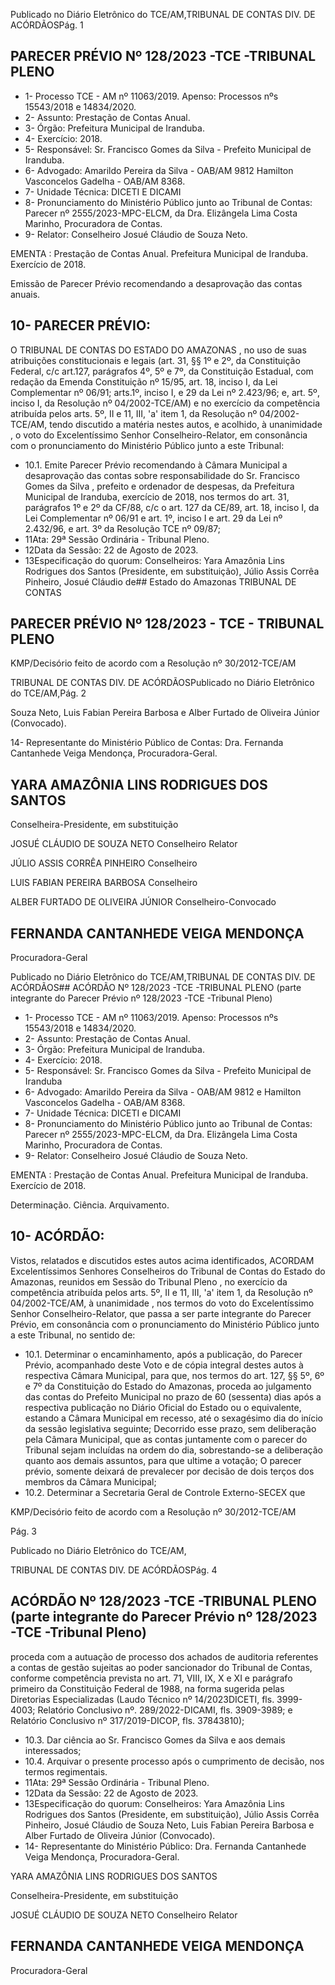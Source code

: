 Publicado  no  Diário  Eletrônico do TCE/AM,TRIBUNAL DE CONTAS DIV. DE ACÓRDÃOSPág. 1

## PARECER PRÉVIO Nº 128/2023 -TCE -TRIBUNAL PLENO

- 1- Processo TCE - AM nº 11063/2019. Apenso: Processos nºs  15543/2018 e 14834/2020.
- 2- Assunto: Prestação de Contas Anual.
- 3- Órgão: Prefeitura Municipal de Iranduba.
- 4- Exercício: 2018.
- 5- Responsável: Sr. Francisco Gomes da Silva - Prefeito Municipal de Iranduba.
- 6- Advogado: Amarildo Pereira da Silva - OAB/AM 9812 Hamilton Vasconcelos Gadelha - OAB/AM 8368.
- 7- Unidade Técnica: DICETI E DICAMI
- 8- Pronunciamento  do  Ministério  Público  junto  ao  Tribunal  de  Contas: Parecer  nº 2555/2023-MPC-ELCM,  da  Dra.  Elizângela  Lima  Costa  Marinho,  Procuradora  de Contas.
- 9- Relator: Conselheiro Josué Cláudio de Souza Neto.

EMENTA :  Prestação  de  Contas  Anual.    Prefeitura Municipal de Iranduba.  Exercício de 2018.

Emissão de Parecer Prévio recomendando a desaprovação das contas anuais.

## 10-  PARECER PRÉVIO:

O  TRIBUNAL  DE  CONTAS  DO  ESTADO  DO  AMAZONAS ,  no  uso  de  suas atribuições  constitucionais  e  legais  (art.  31,  §§  1º  e  2º,  da  Constituição  Federal,  c/c art.127,  parágrafos  4º,  5º  e  7º,  da  Constituição  Estadual,  com  redação  da  Emenda Constituição nº 15/95, art. 18, inciso I, da Lei Complementar nº 06/91; arts.1º, inciso I, e 29  da  Lei  nº  2.423/96;  e,  art.  5º,  inciso  I,  da  Resolução  nº  04/2002-TCE/AM)  e  no exercício da competência atribuída pelos arts. 5º, II e 11, III, 'a' item 1, da Resolução nº 04/2002-TCE/AM, tendo discutido a matéria nestes autos, e acolhido, à unanimidade , o voto do Excelentíssimo Senhor Conselheiro-Relator, em consonância com o pronunciamento do Ministério Público junto a este Tribunal:

- 10.1. Emite Parecer Prévio recomendando à Câmara Municipal a desaprovação das  contas  sobre  responsabilidade do Sr.  Francisco Gomes  da  Silva , prefeito  e  ordenador  de  despesas,  da  Prefeitura Municipal  de  Iranduba,  exercício  de  2018,  nos  termos  do  art.  31, parágrafos 1º e 2º da CF/88, c/c o art. 127 da CE/89, art. 18, inciso I, da Lei  Complementar  nº  06/91  e  art.  1º,  inciso  I  e  art.  29  da  Lei  nº 2.432/96, e art. 3º da Resolução TCE nº 09/87;
- 11Ata: 29ª Sessão Ordinária - Tribunal Pleno.
- 12Data da Sessão: 22 de Agosto de 2023.
- 13Especificação  do  quorum: Conselheiros: Yara  Amazônia  Lins  Rodrigues  dos Santos  (Presidente,  em  substituição),  Júlio  Assis  Corrêa  Pinheiro,  Josué  Cláudio  de## Estado do Amazonas TRIBUNAL DE CONTAS

## PARECER PRÉVIO Nº 128/2023 - TCE - TRIBUNAL PLENO

KMP/Decisório feito de acordo com a Resolução nº 30/2012-TCE/AM

TRIBUNAL DE CONTAS DIV. DE ACÓRDÃOSPublicado  no  Diário  Eletrônico do TCE/AM,Pág. 2

Souza  Neto,  Luis Fabian  Pereira Barbosa  e  Alber Furtado de  Oliveira Júnior (Convocado).

14-  Representante do Ministério Público de Contas: Dra. Fernanda Cantanhede Veiga Mendonça, Procuradora-Geral.

## YARA AMAZÔNIA LINS RODRIGUES DOS SANTOS

Conselheira-Presidente, em substituição

JOSUÉ CLÁUDIO DE SOUZA NETO Conselheiro Relator

JÚLIO ASSIS CORRÊA PINHEIRO Conselheiro

LUIS FABIAN PEREIRA BARBOSA Conselheiro

ALBER FURTADO DE OLIVEIRA JÚNIOR Conselheiro-Convocado

## FERNANDA CANTANHEDE VEIGA MENDONÇA

Procuradora-Geral

Publicado  no  Diário  Eletrônico do TCE/AM,TRIBUNAL DE CONTAS DIV. DE ACÓRDÃOS## ACÓRDÃO Nº 128/2023 -TCE -TRIBUNAL PLENO (parte integrante do Parecer Prévio nº 128/2023 -TCE -Tribunal Pleno)

- 1- Processo TCE - AM nº 11063/2019. Apenso: Processos nºs  15543/2018 e 14834/2020.
- 2- Assunto: Prestação de Contas Anual.
- 3- Órgão: Prefeitura Municipal de Iranduba.
- 4- Exercício: 2018.
- 5- Responsável: Sr. Francisco Gomes da Silva - Prefeito Municipal de Iranduba
- 6- Advogado: Amarildo  Pereira  da  Silva  -  OAB/AM  9812  e Hamilton  Vasconcelos Gadelha - OAB/AM 8368.
- 7- Unidade Técnica: DICETI e DICAMI
- 8- Pronunciamento  do  Ministério  Público  junto  ao  Tribunal  de  Contas: Parecer  nº 2555/2023-MPC-ELCM,  da  Dra.  Elizângela  Lima  Costa  Marinho,  Procuradora  de Contas.
- 9- Relator: Conselheiro Josué Cláudio de Souza Neto.

EMENTA :  Prestação  de  Contas  Anual.    Prefeitura Municipal de Iranduba. Exercício de 2018.

Determinação. Ciência. Arquivamento.

## 10-  ACÓRDÃO:

Vistos,  relatados  e  discutidos  estes  autos  acima  identificados, ACORDAM Excelentíssimos Senhores Conselheiros do Tribunal de Contas do Estado do Amazonas, reunidos em Sessão do Tribunal Pleno , no exercício da competência atribuída pelos arts. 5º, II e 11, III, 'a' item 1, da Resolução nº 04/2002-TCE/AM, à unanimidade , nos termos do voto do Excelentíssimo Senhor Conselheiro-Relator, que passa a ser parte integrante do Parecer Prévio, em consonância com o pronunciamento do Ministério Público junto a este Tribunal, no sentido de:

- 10.1. Determinar o encaminhamento, após a publicação, do Parecer Prévio, acompanhado deste Voto e de cópia integral destes autos à respectiva Câmara Municipal, para que, nos termos do art. 127, §§ 5º, 6º e 7º da Constituição  do  Estado  do  Amazonas,  proceda  ao  julgamento  das contas  do  Prefeito  Municipal  no  prazo  de  60  (sessenta)  dias  após  a respectiva  publicação  no  Diário  Oficial  do  Estado  ou  o  equivalente, estando  a  Câmara  Municipal  em  recesso,  até  o  sexagésimo  dia  do início da sessão  legislativa seguinte; Decorrido esse  prazo, sem deliberação  pela  Câmara  Municipal,  que  as  contas  juntamente  com  o parecer do Tribunal sejam incluídas na ordem do dia, sobrestando-se a deliberação quanto aos demais assuntos, para que ultime a votação; O parecer  prévio,  somente  deixará  de  prevalecer  por  decisão  de  dois terços dos membros da Câmara Municipal;
- 10.2. Determinar a Secretaria Geral de Controle Externo-SECEX  que

KMP/Decisório feito de acordo com a Resolução nº 30/2012-TCE/AM

Pág. 3

Publicado  no  Diário  Eletrônico do TCE/AM,

TRIBUNAL DE CONTAS DIV. DE ACÓRDÃOSPág. 4

## ACÓRDÃO Nº 128/2023 -TCE -TRIBUNAL PLENO (parte integrante do Parecer Prévio nº 128/2023 -TCE -Tribunal Pleno)

proceda  com  a  autuação  de  processo  dos  achados  de  auditoria referentes  a  contas  de  gestão  sujeitas  ao  poder  sancionador  do Tribunal de Contas, conforme competência prevista no art. 71, VIII, IX, X e XI e parágrafo primeiro da Constituição Federal de 1988, na forma sugerida  pelas  Diretorias  Especializadas  (Laudo  Técnico  nº  14/2023DICETI, fls. 3999-4003; Relatório Conclusivo nº. 289/2022-DICAMI, fls. 3909-3989;  e  Relatório  Conclusivo  nº  317/2019-DICOP,  fls.  37843810);

- 10.3. Dar  ciência ao Sr. Francisco  Gomes  da  Silva e aos demais interessados;
- 10.4. Arquivar o  presente  processo  após  o cumprimento  de  decisão,  nos termos regimentais.
- 11Ata: 29ª Sessão Ordinária - Tribunal Pleno.
- 12Data da Sessão: 22 de Agosto de 2023.
- 13Especificação  do  quorum: Conselheiros: Yara  Amazônia  Lins  Rodrigues  dos Santos  (Presidente,  em  substituição),  Júlio  Assis  Corrêa  Pinheiro,  Josué  Cláudio  de Souza  Neto,  Luis Fabian  Pereira Barbosa  e  Alber Furtado de  Oliveira Júnior (Convocado).
- 14-  Representante do Ministério Público: Dra. Fernanda Cantanhede Veiga Mendonça, Procuradora-Geral.

YARA AMAZÔNIA LINS RODRIGUES DOS SANTOS

Conselheira-Presidente, em substituição

JOSUÉ CLÁUDIO DE SOUZA NETO Conselheiro Relator

## FERNANDA CANTANHEDE VEIGA MENDONÇA

Procuradora-Geral